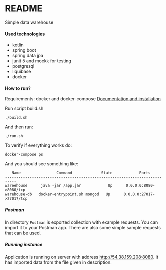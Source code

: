 # README #

Simple data warehouse

#### Used technologies ####

* kotlin
* spring boot
* spring data jpa
* junit 5 and mockk for testing
* postgresql
* liquibase
* docker

#### How to run? ####

Requirements: docker and docker-compose [Documentation and installation](https://docs.docker.com/engine/install/)

Run script build.sh
````
./build.sh
````
And then run:
````
./run.sh
````
To verify if everything works do:
````
docker-compose ps
````
And you should see something like:
````
   Name                Command             State            Ports          
---------------------------------------------------------------------------
wareehouse      java -jar /app.jar            Up      0.0.0.0:8080->8080/tcp  
warehouse-db   docker-entrypoint.sh mongod   Up      0.0.0.0:27017->27017/tcp
````

##### Postman #####

In directory `Postman` is exported collection with example requests. 
You can import it to your Postman app.
There are also some simple sample requests that can be used.

##### Running instance #####

Application is running on server with address http://54.38.159.208:8080. It has imported data from the file given in description.